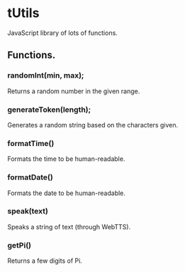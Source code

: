 # tUtils

JavaScript library of lots of functions.

## Functions.

### randomInt(min, max);

Returns a random number in the given range.

### generateToken(length);

Generates a random string based on the characters given.

### formatTime()

Formats the time to be human-readable.

### formatDate()

Formats the date to be human-readable.

### speak(text)

Speaks a string of text (through WebTTS).

### getPi()

Returns a few digits of Pi.
